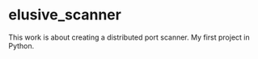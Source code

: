 # elusive_scanner
This work is about creating a distributed port scanner. My first project in Python.
